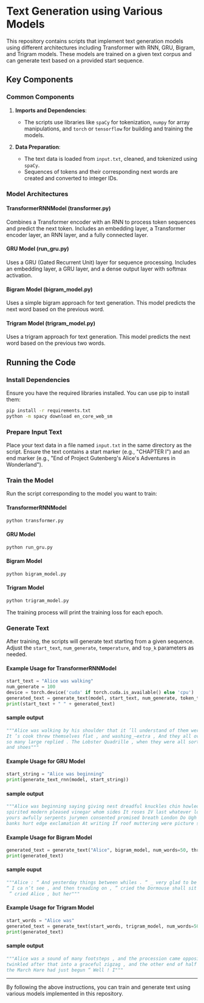 
# Text Generation using Various Models

This repository contains scripts that implement text generation models using different architectures including Transformer with RNN, GRU, Bigram, and Trigram models. These models are trained on a given text corpus and can generate text based on a provided start sequence.

## Key Components

### Common Components

1. **Imports and Dependencies**:
   - The scripts use libraries like `spaCy` for tokenization, `numpy` for array manipulations, and `torch` or `tensorflow` for building and training the models.

2. **Data Preparation**:
   - The text data is loaded from `input.txt`, cleaned, and tokenized using `spaCy`.
   - Sequences of tokens and their corresponding next words are created and converted to integer IDs.

### Model Architectures

#### TransformerRNNModel (transformer.py)

Combines a Transformer encoder with an RNN to process token sequences and predict the next token. Includes an embedding layer, a Transformer encoder layer, an RNN layer, and a fully connected layer.

#### GRU Model (run_gru.py)

Uses a GRU (Gated Recurrent Unit) layer for sequence processing. Includes an embedding layer, a GRU layer, and a dense output layer with softmax activation.

#### Bigram Model (bigram_model.py)

Uses a simple bigram approach for text generation. This model predicts the next word based on the previous word.

#### Trigram Model (trigram_model.py)

Uses a trigram approach for text generation. This model predicts the next word based on the previous two words.

## Running the Code

### Install Dependencies

Ensure you have the required libraries installed. You can use pip to install them:

```bash
pip install -r requirements.txt
python -m spacy download en_core_web_sm
```

### Prepare Input Text

Place your text data in a file named `input.txt` in the same directory as the script. Ensure the text contains a start marker (e.g., "CHAPTER I") and an end marker (e.g., "End of Project Gutenberg's Alice's Adventures in Wonderland").

### Train the Model

Run the script corresponding to the model you want to train:

#### TransformerRNNModel

```bash
python transformer.py
```

#### GRU Model

```bash
python run_gru.py
```

#### Bigram Model

```bash
python bigram_model.py
```

#### Trigram Model

```bash
python trigram_model.py
```

The training process will print the training loss for each epoch.

### Generate Text

After training, the scripts will generate text starting from a given sequence. Adjust the `start_text`, `num_generate`, `temperature`, and `top_k` parameters as needed.

#### Example Usage for TransformerRNNModel

```python
start_text = "Alice was walking"
num_generate = 100
device = torch.device('cuda' if torch.cuda.is_available() else 'cpu')
generated_text = generate_text(model, start_text, num_generate, token_to_id, id_to_token, vocab_size, device, temperature=0.8, top_k=40)
print(start_text + " " + generated_text)
```
#### sample output
```python
"""Alice was walking by his shoulder that it ’ll understand of them were lying on their tails in another moment on their tails in their tails down the Dodo away !
It ’s cook threw themselves flat , and washing_—extra , And they all over . Alice noticed , because she made of course , and began staring came skimming out of course ,
so many large replied . The Lobster Quadrille , when they were all sorts of course , in fact , that had come on which way , that savage when I ’ve seen her head downwards , 
and shoes"""
```

#### Example Usage for GRU Model

```python
start_string = "Alice was beginning"
print(generate_text_rnn(model, start_string))
```

#### sample output
```python
"""Alice was beginning saying giving nest dreadful knuckles chin howled shrieks shiver See myself denied remember dispute chance Sixteenth mine IX oblong Let But waistcoat
spirited modern pleased vinegar whom sides It roses IV last whatever lovely peeped doorway stupidest respectful face royal happened rabbit by growling deserved sort rapped W.
yours awfully serpents jurymen consented promised breath London Do Ugh except As silent butterfly rose themselves cheated III guilt tight VI seems unlocking Read course worry
banks hurt edge exclamation At writing If roof muttering were picture soup dainties London opposite Race shelves messages off tinkling Give teacups plenty birds Où seaside"""
```

#### Example Usage for Bigram Model

```python
generated_text = generate_text("Alice", bigram_model, num_words=50, threshold=0.01)
print(generated_text)
```

#### sample ouput
```python
"""Alice : “ And yesterday things between whiles . “ _ very glad to be lost something , it ’s all . The Gryphon .
“ I ca n’t see , and then treading on , ” cried the Dormouse shall sit down !
 ” cried Alice , but her"""
```

#### Example Usage for Trigram Model

```python
start_words = "Alice was"
generated_text = generate_text(start_words, trigram_model, num_words=50)
print(generated_text)
```
#### sample output
```python
"""Alice was a sound of many footsteps , and the procession came opposite to Alice ; “ and most things
twinkled after that into a graceful zigzag , and the other end of half those long words , ” said
the March Hare had just begun “ Well ! I"""
```
---

By following the above instructions, you can train and generate text using various models implemented in this repository.
